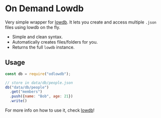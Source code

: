 # On Demand Lowdb
Very simple wrapper for [lowdb](https://www.npmjs.com/package/lowdb). It lets you create and access multiple `.json` files using lowdb on the fly.

- Simple and clean syntax.
- Automatically creates files/folders for you.
- Returns the full `lowdb` instance.

## Usage
```js
const db = require("odlowdb");

// store in data/db/people.json
db("data/db/people")
  .get("members")
  .push({name: "Bob", age: 21})
  .write()
```

For more info on how to use it, check [lowdb](https://www.npmjs.com/package/lowdb)!